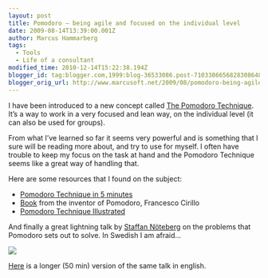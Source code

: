 ```yaml
---
layout: post
title: Pomodoro – being agile and focused on the individual level
date: 2009-08-14T13:39:00.001Z
author: Marcus Hammarberg
tags:
  - Tools
  - Life of a consultant
modified_time: 2010-12-14T15:22:38.194Z
blogger_id: tag:blogger.com,1999:blog-36533086.post-7103386656828308648
blogger_orig_url: http://www.marcusoft.net/2009/08/pomodoro-being-agile-and-focused-on.html
---
```




I have been introduced to a new concept called
<a href="http://www.pomodorotechnique.com/" target="_blank">The Pomodoro
Technique</a>. It’s a way to work in a very focused and lean way, on the
individual level (it can also be used for groups).

From what I’ve learned so far it seems very powerful and is something
that I sure will be reading more about, and try to use for myself. I
often have trouble to keep my focus on the task at hand and the Pomodoro
Technique seems like a great way of handling that.

Here are some resources that I found on the subject:

- <a
    href="http://blog.staffannoteberg.com/2008/02/22/pomodoro-technique-in-5-minutes/"
    target="_blank">Pomodoro Technique in 5 minutes</a>
- <a
    href="http://www.pomodorotechnique.com/resources/cirillo/ThePomodoroTechnique_v1-3.pdf"
    target="_blank">Book</a> from the inventor of Pomodoro, Francesco
    Cirillo
- <a href="http://www.pomodoro-book.com/DRAFT_pomodoro-book.pdf"
    target="_blank">Pomodoro Technique Illustrated</a>

And finally a great lightning talk by
<a href="http://blog.staffannoteberg.com/" target="_blank">Staffan
Nöteberg</a> on the problems that Pomodoro sets out to solve. In Swedish
I am afraid…

<div
id="scid:5737277B-5D6D-4f48-ABFC-DD9C333F4C5D:d7a0df1c-53e5-488b-abb2-98ece5e20f69"
class="wlWriterEditableSmartContent"
style="padding-bottom: 0px; margin: 0px; padding-left: 0px; padding-right: 0px; display: inline; float: none; padding-top: 0px">

<div id="dfe2d96f-343f-43d3-8c4b-6e5874e1c328"
style="margin: 0px; padding: 0px; display: inline;">

<div>

<a href="http://www.youtube.com/watch?v=0w5UoBxGodk" target="_new"><img
src="http://lh4.ggpht.com/_TI0jeIedRFk/So6DK6bWL8I/AAAAAAAAAGo/58R4zADdNVM/videoc98d5eb167f7%5B2%5D.jpg?imgmax=800"
style="border-style: none" data-galleryimg="no"
onload="var downlevelDiv = document.getElementById(&#39;dfe2d96f-343f-43d3-8c4b-6e5874e1c328&#39;); downlevelDiv.innerHTML = &quot;&lt;div&gt;&lt;object width=\&quot;425\&quot; height=\&quot;355\&quot;&gt;&lt;param name=\&quot;movie\&quot; value=\&quot;http://www.youtube.com/v/0w5UoBxGodk&amp;hl=en\&quot;&gt;&lt;\/param&gt;&lt;embed src=\&quot;http://www.youtube.com/v/0w5UoBxGodk&amp;hl=en\&quot; type=\&quot;application/x-shockwave-flash\&quot; width=\&quot;425\&quot; height=\&quot;355\&quot;&gt;&lt;\/embed&gt;&lt;\/object&gt;&lt;\/div&gt;&quot;;" /></a>

</div>

</div>

</div>

<a
href="http://blog.staffannoteberg.com/2009/01/10/pomodoro-technique-oredev-2008-video/"
target="_blank">Here</a> is a longer (50 min) version of the same talk
in english.
